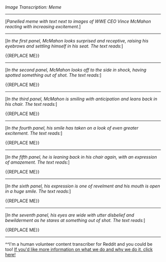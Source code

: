 *Image Transcription: Meme*

---

[*Panelled meme with text next to images of WWE CEO Vince McMahon reacting with increasing excitement.*]

---

[*In the first panel, McMahon looks surprised and receptive, raising his eyebrows and settling himself in his seat. The text reads:*]

{{REPLACE ME}}

---

[*In the second panel, McMahon looks off to the side in shock, having spotted something out of shot. The text reads:*]

{{REPLACE ME}}

---

[*In the third panel, McMahon is smiling with anticipation and leans back in his chair. The text reads:*]

{{REPLACE ME}}

---

[*In the fourth panel, his smile has taken on a look of even greater excitement. The text reads:*]

{{REPLACE ME}}

---

[*In the fifth panel, he is leaning back in his chair again, with an expression of amazement. The text reads:*]

{{REPLACE ME}}

---

[*In the sixth panel, his expression is one of revelment and his mouth is open in a huge smile. The text reads:*]

{{REPLACE ME}}

---

[*In the seventh panel, his eyes are wide with utter disbelief and bewilderment as he stares at something out of shot. The text reads:*]

{{REPLACE ME}}

---

^^I'm&#32;a&#32;human&#32;volunteer&#32;content&#32;transcriber&#32;for&#32;Reddit&#32;and&#32;you&#32;could&#32;be&#32;too!&#32;[If&#32;you'd&#32;like&#32;more&#32;information&#32;on&#32;what&#32;we&#32;do&#32;and&#32;why&#32;we&#32;do&#32;it,&#32;click&#32;here!](https://www.reddit.com/r/TranscribersOfReddit/wiki/index)
